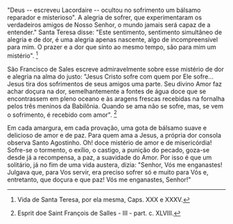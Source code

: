 "Deus -- escreveu Lacordaire -- ocultou no sofrimento um bálsamo reparador e misterioso". A alegria de sofrer, que experimentaram os verdadeiros amigos de Nosso Senhor, o mundo jamais será capaz de a entender." Santa Teresa disse: "Este sentimento, sentimento simultâneo de alegria e de dor, é uma alegria apenas nascente, algo de incompreensível para mim. O prazer e a dor que sinto ao mesmo tempo, são para mim um mistério". [^1]

São Francisco de Sales escreve admiravelmente sobre esse mistério de dor e alegria na alma do justo: "Jesus Cristo sofre com quem por Ele sofre\... Jesus tira dos sofrimentos de seus amigos uma parte. Seu divino Amor faz achar doçura na dor, semelhantemente a fontes de água doce que se encontrassem em pleno oceano e às aragens frescas recebidas na fornalha pelos três meninos da Babilônia. Quando se ama não se sofre, mas, se vem o sofrimento, é recebido com amor". [^2]

Em cada amargura, em cada provação, uma gota de bálsamo suave e delicioso de amor e de paz. Para quem ama a Jesus, a própria dor consola observa Santo Agostinho. Oh! doce mistério de amor e de misericórdia! Sofre-se o tormento, o exílio, o castigo, a punição do pecado, goza-se desde já a recompensa, a paz, a suavidade do Amor. Por isso é que um solitário, já no fim de uma vida austera, dizia: "Senhor, Vós me enganastes! Julgava que, para Vos servir, era preciso sofrer só e muito para Vós e, entretanto, que doçura e que paz! Vós me enganastes, Senhor!"

[^1]: Vida de Santa Teresa, por ela mesma, Caps. XXX e XXXV.
[^2]: Esprit doe Saint François de Salles - III - part. c. XLVIII.